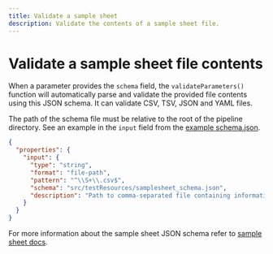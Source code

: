 ```yaml
---
title: Validate a sample sheet
description: Validate the contents of a sample sheet file.
---
```


# Validate a sample sheet file contents

When a parameter provides the `schema` field, the `validateParameters()` function will automatically
parse and validate the provided file contents using this JSON schema.
It can validate CSV, TSV, JSON and YAML files.

The path of the schema file must be relative to the root of the pipeline directory.
See an example in the `input` field from the [example schema.json](https://raw.githubusercontent.com/nextflow-io/nf-schema/master/plugins/nf-schema/src/testResources/nextflow_schema_with_samplesheet.json#L20).

```json
{
  "properties": {
    "input": {
      "type": "string",
      "format": "file-path",
      "pattern": "^\\S+\\.csv$",
      "schema": "src/testResources/samplesheet_schema.json",
      "description": "Path to comma-separated file containing information about the samples in the experiment."
    }
  }
}
```

For more information about the sample sheet JSON schema refer to [sample sheet docs](../nextflow_schema/nextflow_schema_specification.md).
